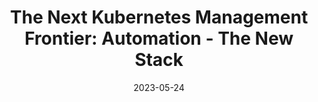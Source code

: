 ---
category:
- .nan
date: 2023-05-24
keyword_suggestion: wordpress management services
post_inspiration: https://thenewstack.io/the-next-kubernetes-management-frontier-automation/
silot_terms: digital transformation
title: 'The Next Kubernetes Management Frontier: <b>Automation</b> - The New Stack'
---